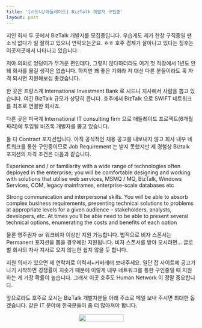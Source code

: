 ```yaml
---
title: '[시드니/애들레이드] BizTalk 개발자 구인중'
layout: post
---
```

지인 회사 두 곳에서 BizTalk 개발자를 모집중입니다. 우습게도 제가 한창 구직중일 땐 소식 없다가 일 잘하고 있으니 연락오는군요. ㅎㅎ 호주 경제가 살아나고 있다는 징후는 이곳저곳에서 나타나고 있습니다. 

저야 의외로 엉덩이가 무거운 편인데다, 그렇지 않다하더라도 여기 첫 직장에서 1년도 안돼 회사를 옮길 생각은 없습니다. 하지만 꽤 좋은 기회라 저 대신 다른 분들이라도 혹 자격 되시면 지원해보심 좋겠습니다. 

한 곳은 프랑스계 International Investment Bank 로 시드니 지사에서 사람을 뽑고 있습니다. 여긴 BizTalk 규모가 상당히 큽니다. 호주에서 BizTalk 으로 SWIFT 네트워크를 최초로 연결한 회사죠. 

다른 곳은 미국계 International IT consulting firm 으로 애들레이드 프로젝트(6개월짜리)에 투입될 비즈톡 개발자를 뽑고 있습니다. 

둘 다 Contract 포지션입니다. 아직 공식적인 채용 공고를 내보내지 않고 회사 내부 네트워크를 통한 구인중이므로 Job Requirement 는 받지 못했지만 제 경험상 Biztalk 포지션의 자격 조건은 다음과 같습니다. 

Experience and / or familiarity with a wide range of technologies often deployed in the enterprise; you will be comfortable designing and working with solutions that utilise web services, MSMQ / MQ, BizTalk, Windows Services, COM, legacy mainframes, enterprise-scale databases etc

Strong communication and interpersonal skills. You will be able to absorb complex business requirements, presenting technical solutions to problems at appropriate levels for a given audience &#8211; stakeholders, analysts, developers, etc. At times you&#8217;ll be able need to be able to present several technical options, enumerating the costs and benefits of each option

물론 영주권자 or 워크비자 이상만 지원 가능합니다. 법적으로 비자 스폰서는 Permanent 포지션을 뽑을 경우에만 지원됩니다. 비자 스폰서를 받아 오시려면&#8230; 글로벌 회사의 자사 지사로 오지 않는한 쉽지 않을 듯 합니다. 

지원 의사가 있으면 제 연락처로 이력서+커버레터 보내주세요. 일단 잡 사이트에 공고가 나기 시작하면 경쟁률이 치솟기 때문에 이렇게 내부 네트워크를 통한 구인중일 때 지원하는 게 가장 확률이 높습니다. 그래서 이곳 호주도 Human Network 이 정말 중요합니다. 

앞으로라도 호주로 오시는 BizTalk 개발자분들 아래 주소로 메일 보내 주시면 최대한 돕겠습니다. 같은 IT 분야에 한국분들이 좀 더 많아져야 합니다. 

<div class="imageblock center" style="text-align: center; clear: both;">
  <a href="http://cfile21.uf.tistory.com/original/153AE7164A481C214178CB" rel="lightbox" target="_blank"><img ilo-full-src="http://cfile21.uf.tistory.com/image/153AE7164A481C214178CB" src="http://cfile21.uf.tistory.com/image/153AE7164A481C214178CB" alt="" height="21" width="119" /></a>
</div>